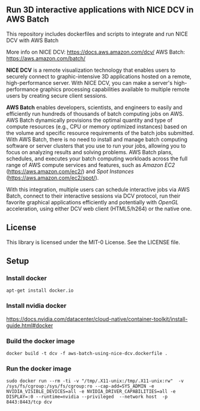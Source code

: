 ## Run 3D interactive applications with NICE DCV in AWS Batch

This repository includes dockerfiles and scripts to integrate and run NICE DCV with AWS Batch

More info on 
NICE DCV: https://docs.aws.amazon.com/dcv/
AWS Batch: https://aws.amazon.com/batch/

**NICE DCV** is a remote visualization technology that enables users to securely connect to graphic-intensive 3D applications hosted on a remote, high-performance server. With NICE DCV, you can make a server's high-performance graphics processing capabilities available to multiple remote users by creating secure client sessions.

**AWS Batch** enables developers, scientists, and engineers to easily and efficiently run hundreds of thousands of batch computing jobs on AWS. AWS Batch dynamically provisions the optimal quantity and type of compute resources (e.g., CPU or memory optimized instances) based on the volume and specific resource requirements of the batch jobs submitted. With AWS Batch, there is no need to install and manage batch computing software or server clusters that you use to run your jobs, allowing you to focus on analyzing results and solving problems. AWS Batch plans, schedules, and executes your batch computing workloads across the full range of AWS compute services and features, such as *Amazon EC2* (https://aws.amazon.com/ec2/) and *Spot Instances* (https://aws.amazon.com/ec2/spot/).

With this integration, multiple users can schedule interactive jobs via AWS Batch, connect to their interactive sessions via DCV protocol, run their favorite graphical applications efficiently and potentially with *OpenGL* acceleration, using either DCV web client (HTML5/h264) or the native one.

## License

This library is licensed under the MIT-0 License. See the LICENSE file.

## Setup

### Install docker

```
apt-get install docker.io
```

### Install nvidia docker

https://docs.nvidia.com/datacenter/cloud-native/container-toolkit/install-guide.html#docker

### Build the docker image

```
docker build -t dcv -f aws-batch-using-nice-dcv.dockerfile .
```

### Run the docker image

```
sudo docker run --rm -ti -v "/tmp/.X11-unix:/tmp/.X11-unix:rw"  -v /sys/fs/cgroup:/sys/fs/cgroup:ro --cap-add=SYS_ADMIN -e NVIDIA_VISIBLE_DEVICES=all -e NVIDIA_DRIVER_CAPABILITIES=all -e DISPLAY=:0 --runtime=nvidia --privileged  --network host  -p 8443:8443/tcp dcv
```

